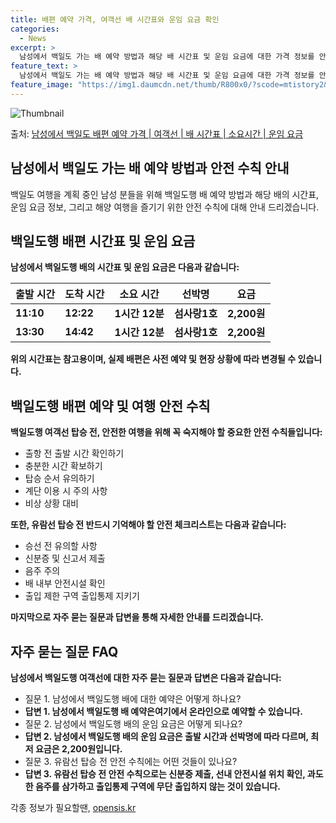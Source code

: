 ```yaml
---
title: 배편 예약 가격, 여객선 배 시간표와 운임 요금 확인
categories:
  - News
excerpt: >
  남성에서 백일도 가는 배 예약 방법과 해당 배 시간표 및 운임 요금에 대한 가격 정보를 안내 드리겠습니다. 안전하고 재밋는 백일도행 여행을 위해 아래 정보 참고하시기 바랍니다. 백일도행 배편 예약하기 👈 클릭남성에서 백일도행 배 시간표출발 시간도착 시간소요 시간선박명요금11:1012:221시간 12분섬사랑1호2,200원13:3014:421시간 12분섬사랑1호2,200원백일도행 배편 예약하기 👈 클릭남성에서 백일도행 여객선 탑승 시 이용수칙해양 여행을 안전하게 즐기기 위한 중요한 수칙들 1) 출항 전 출발 시간 확인하기: 여객선 출발 시간을 꼭 확인하여 지각을 방지합니다. 2) 충분한 시간 확보하기: 혼잡을 피하기 위해 출발 전 매표소를 미리 방문하고 충분한 여유시간을 확보합니다. 3) 탑승 순서 유의하기..
feature_text: >
  남성에서 백일도 가는 배 예약 방법과 해당 배 시간표 및 운임 요금에 대한 가격 정보를 안내 드리겠습니다. 안전하고 재밋는 백일도행 여행을 위해 아래 정보 참고하시기 바랍니다. 백일도행 배편 예약하기 👈 클릭남성에서 백일도행 배 시간표출발 시간도착 시간소요 시간선박명요금11:1012:221시간 12분섬사랑1호2,200원13:3014:421시간 12분섬사랑1호2,200원백일도행 배편 예약하기 👈 클릭남성에서 백일도행 여객선 탑승 시 이용수칙해양 여행을 안전하게 즐기기 위한 중요한 수칙들 1) 출항 전 출발 시간 확인하기: 여객선 출발 시간을 꼭 확인하여 지각을 방지합니다. 2) 충분한 시간 확보하기: 혼잡을 피하기 위해 출발 전 매표소를 미리 방문하고 충분한 여유시간을 확보합니다. 3) 탑승 순서 유의하기..
feature_image: "https://img1.daumcdn.net/thumb/R800x0/?scode=mtistory2&fname=https%3A%2F%2Fblog.kakaocdn.net%2Fdn%2FLqXrC%2FbtsHDiYmfoE%2FkMIKsiLG6UHT7dtKVKAxok%2Fimg.webp"
---
```


![Thumbnail](https://img1.daumcdn.net/thumb/R800x0/?scode=mtistory2&fname=https%3A%2F%2Fblog.kakaocdn.net%2Fdn%2FdOF0Ii%2FbtsHDhd4ZlS%2FtKN4jKyBL5lKtHmIt0raPK%2Fimg.webp)

<p>출처: <a href="https://opensis.kr/entry/%EB%82%A8%EC%84%B1%EC%97%90%EC%84%9C-%EB%B0%B1%EC%9D%BC%EB%8F%84-%EB%B0%B0%ED%8E%B8-%EC%98%88%EC%95%BD-%EA%B0%80%EA%B2%A9-%EC%97%AC%EA%B0%9D%EC%84%A0-%EB%B0%B0-%EC%8B%9C%EA%B0%84%ED%91%9C-%EC%86%8C%EC%9A%94%EC%8B%9C%EA%B0%84-%EC%9A%B4%EC%9E%84-%EC%9A%94%EA%B8%88" rel="dofollow">남성에서 백일도 배편 예약 가격 | 여객선 | 배 시간표 | 소요시간 | 운임 요금</a> </p>

## 남성에서 백일도 가는 배 예약 방법과 안전 수칙 안내

백일도 여행을 계획 중인 남성 분들을 위해 백일도행 배 예약 방법과 해당 배의 시간표, 운임 요금 정보, 그리고 해양 여행을 즐기기 위한
안전 수칙에 대해 안내 드리겠습니다.

## **백일도행 배편 시간표 및 운임 요금**

**남성에서 백일도행 배의 시간표 및 운임 요금은 다음과 같습니다:**

**출발 시간** | **도착 시간** | **소요 시간** | **선박명** | **요금**  
---|---|---|---|---  
**11:10** | **12:22** | **1시간 12분** | **섬사랑1호** | **2,200원**  
**13:30** | **14:42** | **1시간 12분** | **섬사랑1호** | **2,200원**  
  
**위의 시간표는 참고용이며, 실제 배편은 사전 예약 및 현장 상황에 따라 변경될 수 있습니다.**

## **백일도행 배편 예약 및 여행 안전 수칙**

**백일도행 여객선 탑승 전, 안전한 여행을 위해 꼭 숙지해야 할 중요한 안전 수칙들입니다:**

  * 출항 전 출발 시간 확인하기
  * 충분한 시간 확보하기
  * 탑승 순서 유의하기
  * 계단 이용 시 주의 사항
  * 비상 상황 대비

**또한, 유람선 탑승 전 반드시 기억해야 할 안전 체크리스트는 다음과 같습니다:**

  * 승선 전 유의할 사항
  * 신분증 및 신고서 제출
  * 음주 주의
  * 배 내부 안전시설 확인
  * 출입 제한 구역 출입통제 지키기

**마지막으로 자주 묻는 질문과 답변을 통해 자세한 안내를 드리겠습니다.**

## **자주 묻는 질문 FAQ**

**남성에서 백일도행 여객선에 대한 자주 묻는 질문과 답변은 다음과 같습니다:**

  * 질문 1. 남성에서 백일도행 배에 대한 예약은 어떻게 하나요?
  * **답변 1. 남성에서 백일도행 배 예약은여기에서 온라인으로 예약할 수 있습니다.**
  * 질문 2. 남성에서 백일도행 배의 운임 요금은 어떻게 되나요?
  * **답변 2. 남성에서 백일도행 배의 운임 요금은 출발 시간과 선박명에 따라 다르며, 최저 요금은 2,200원입니다.**
  * 질문 3. 유람선 탑승 전 안전 수칙에는 어떤 것들이 있나요?
  * **답변 3. 유람선 탑승 전 안전 수칙으로는 신분증 제출, 선내 안전시설 위치 확인, 과도한 음주를 삼가하고 출입통제 구역에 무단 출입하지 않는 것이 있습니다.**



 

각종 정보가 필요할땐, <a href="https://opensis.kr" rel="dofollow">opensis.kr</a>


